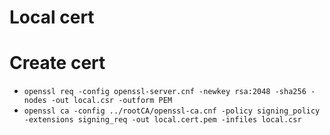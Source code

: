 # Local cert

# Create cert
* `openssl req -config openssl-server.cnf -newkey rsa:2048 -sha256 -nodes -out local.csr -outform PEM`
* `openssl ca -config ../rootCA/openssl-ca.cnf -policy signing_policy -extensions signing_req -out local.cert.pem -infiles local.csr`
